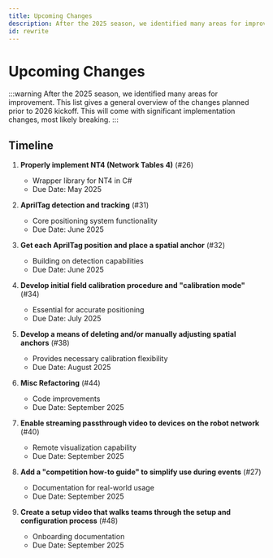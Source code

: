 ```yaml
---
title: Upcoming Changes
description: After the 2025 season, we identified many areas for improvement. This is tracking our progress.
id: rewrite
---
```

# Upcoming Changes
:::warning
After the 2025 season, we identified many areas for improvement.
This list gives a general overview of the changes planned prior to 2026 kickoff.
This will come with significant implementation changes, most likely breaking.
:::
## Timeline

1. **Properly implement NT4 (Network Tables 4)** (#26)
    - Wrapper library for NT4 in C#
    - Due Date: May 2025

2. **AprilTag detection and tracking** (#31)
    - Core positioning system functionality
    - Due Date: June 2025

3. **Get each AprilTag position and place a spatial anchor** (#32)
    - Building on detection capabilities
    - Due Date: June 2025

4. **Develop initial field calibration procedure and "calibration mode"** (#34)
    - Essential for accurate positioning
    - Due Date: July 2025

5. **Develop a means of deleting and/or manually adjusting spatial anchors** (#38)
    - Provides necessary calibration flexibility
    - Due Date: August 2025

6. **Misc Refactoring** (#44)
   - Code improvements
   - Due Date: September 2025

7. **Enable streaming passthrough video to devices on the robot network** (#40)
   - Remote visualization capability
   - Due Date: September 2025

8. **Add a "competition how-to guide" to simplify use during events** (#27)
    - Documentation for real-world usage
    - Due Date: September 2025

9. **Create a setup video that walks teams through the setup and configuration process** (#48)
    - Onboarding documentation
    - Due Date: September 2025